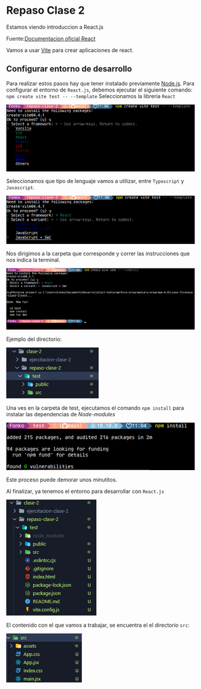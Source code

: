 # Repaso Clase 2

Estamos viendo introduccion a React.js

Fuente:[Documentacion oficial React](https://es.react.dev/)

Vamos a usar [Vite](https://vitejs.dev/) para crear aplicaciones de react.

## Configurar entorno de desarrollo

Para realizar estos pasos hay que tener instalado previamente [Node.js](https://nodejs.org/en).
Para configurar el entorno de `React.js`, debemos ejecutar el siguiente comando:
`npm create vite test -- --template`
Seleccionamos la libreria `React`

![paso 1](./images/image-3.png)

Seleccionamos que tipo de lenguaje vamos a utilizar, entre `Typescript` y `Javascript`.

![paso 2](./images/image-4.png)

Nos dirigimos a la carpeta que corresponde y correr las instrucciones que nos indica la terminal.

![Paso 3](./images/image-5.png)

Ejemplo del directorio:

![Alt text](./images/image-6.png)

Una ves en la carpeta de test, ejecutamos el comando `npm install` para instalar las dependencias de *Node-modules*

![Alt text](./images/image-7.png)

Este proceso puede demorar unos minutitos.

Al finalizar, ya tenemos el entorno para desarrollar con `React.js`

![Alt text](./images/image-8.png)

El contenido con el que vamos a trabajar, se encuentra el el directorio `src`:

![Alt text](./images/image-9.png)
